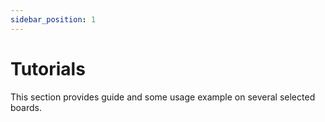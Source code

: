 ```yaml
---
sidebar_position: 1
---
```

# Tutorials

This section provides guide and some usage example on several selected boards.